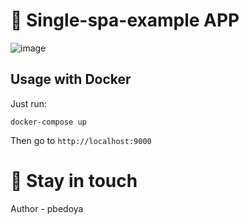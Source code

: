 # 🚀 Single-spa-example APP

![image](https://user-images.githubusercontent.com/36422280/155534614-fadd3999-9126-4fbe-9c85-e7b6cc5c1da6.png)


## Usage with Docker

Just run:

```
docker-compose up 
```

Then go to `http://localhost:9000` 


# 🙂 Stay in touch

 Author - pbedoya
